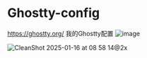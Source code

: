 # Ghostty-config
https://ghostty.org/
我的Ghostty配置
![image](https://github.com/user-attachments/assets/6d42631a-2b3a-43d8-a048-97f430e79b79)

![CleanShot 2025-01-16 at 08 58 14@2x](https://github.com/user-attachments/assets/df52b22e-67a3-4049-8911-80ab56c1f7a7)
